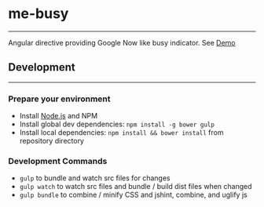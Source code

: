 # me-busy
---

Angular directive providing Google Now like busy indicator.  See [Demo](./me-busy/example/demo.html)


## Development
---

### Prepare your environment

* Install [Node.js](https://nodejs.org/) and NPM
* Install global dev dependencies: ` npm install -g bower gulp `
* Install local dependencies: ` npm install && bower install ` from repository directory

### Development Commands

* ` gulp ` to bundle and watch src files for changes
* ` gulp watch ` to watch src files and bundle / build dist files when changed
* ` gulp bundle ` to combine / minify CSS and jshint, combine, and uglify js